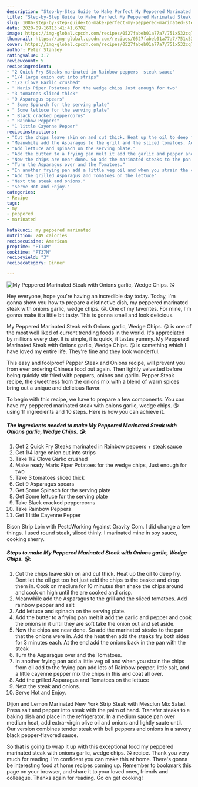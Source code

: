 ```yaml
---
description: "Step-by-Step Guide to Make Perfect My Peppered Marinated Steak with Onions garlic, Wedge Chips. 😘"
title: "Step-by-Step Guide to Make Perfect My Peppered Marinated Steak with Onions garlic, Wedge Chips. 😘"
slug: 1086-step-by-step-guide-to-make-perfect-my-peppered-marinated-steak-with-onions-garlic-wedge-chips
date: 2020-09-16T13:41:41.670Z
image: https://img-global.cpcdn.com/recipes/0527fabeb01a77a7/751x532cq70/my-peppered-marinated-steak-with-onions-garlic-wedge-chips-😘-recipe-main-photo.jpg
thumbnail: https://img-global.cpcdn.com/recipes/0527fabeb01a77a7/751x532cq70/my-peppered-marinated-steak-with-onions-garlic-wedge-chips-😘-recipe-main-photo.jpg
cover: https://img-global.cpcdn.com/recipes/0527fabeb01a77a7/751x532cq70/my-peppered-marinated-steak-with-onions-garlic-wedge-chips-😘-recipe-main-photo.jpg
author: Peter Stanley
ratingvalue: 3.7
reviewcount: 5
recipeingredient:
- "2 Quick Fry Steaks marinated in Rainbow peppers  steak sauce"
- "1/4 large onion cut into strips"
- "1/2 Clove Garlic crushed"
- " Maris Piper Potatoes for the wedge chips Just enough for two"
- "3 tomatoes sliced thick"
- "9 Asparagus spears"
- " Some Spinach for the serving plate"
- " Some lettuce for the serving plate"
- " Black cracked peppercorns"
- " Rainbow Peppers"
- "1 little Cayenne Pepper"
recipeinstructions:
- "Cut the chips leave skin on and cut thick. Heat up the oil to deep fry. Dont let the oil get too hot just add the chips to the basket and drop them in. Cook on medium for 10 minutes then shake the chips around and cook on high until the are cooked and crisp."
- "Meanwhile add the Asparagus to the grill and the sliced tomatoes. Add rainbow pepper and salt"
- "Add lettuce and spinach on the serving plate."
- "Add the butter to a frying pan melt it add the garlic and pepper and cook the onions in it until they are soft take the onion out and set aside."
- "Now the chips are near done. So add the marinated steaks to the pan that the onions were in. Add the heat then add the steaks fry both sides for 3 minutes each. At the end add the onions back in the pan with the steak"
- "Turn the Asparagus over and the Tomatoes."
- "In another frying pan add a little veg oil and when you strain the chips from oil add to the frying pan add lots of Rainbow pepper, little salt, and a little cayenne pepper mix the chips in this and coat all over."
- "Add the grilled Asparagus and Tomatoes on the lettuce"
- "Next the steak and onions."
- "Serve Hot and Enjoy."
categories:
- Recipe
tags:
- my
- peppered
- marinated

katakunci: my peppered marinated 
nutrition: 249 calories
recipecuisine: American
preptime: "PT14M"
cooktime: "PT37M"
recipeyield: "3"
recipecategory: Dinner

---
```



![My Peppered Marinated Steak with Onions garlic, Wedge Chips. 😘](https://img-global.cpcdn.com/recipes/0527fabeb01a77a7/751x532cq70/my-peppered-marinated-steak-with-onions-garlic-wedge-chips-😘-recipe-main-photo.jpg)

Hey everyone, hope you're having an incredible day today. Today, I'm gonna show you how to prepare a distinctive dish, my peppered marinated steak with onions garlic, wedge chips. 😘. One of my favorites. For mine, I'm gonna make it a little bit tasty. This is gonna smell and look delicious.

My Peppered Marinated Steak with Onions garlic, Wedge Chips. 😘 is one of the most well liked of current trending foods in the world. It's appreciated by millions every day. It is simple, it is quick, it tastes yummy. My Peppered Marinated Steak with Onions garlic, Wedge Chips. 😘 is something which I have loved my entire life. They're fine and they look wonderful.

This easy and foolproof Pepper Steak and Onions recipe, will prevent you from ever ordering Chinese food out again. Then lightly velvetted before being quickly stir fried with peppers, onions and garlic. Pepper Steak recipe, the sweetness from the onions mix with a blend of warm spices bring out a unique and delicious flavor.


To begin with this recipe, we have to prepare a few components. You can have my peppered marinated steak with onions garlic, wedge chips. 😘 using 11 ingredients and 10 steps. Here is how you can achieve it.

<!--inarticleads1-->

##### The ingredients needed to make My Peppered Marinated Steak with Onions garlic, Wedge Chips. 😘:

1. Get 2 Quick Fry Steaks marinated in Rainbow peppers + steak sauce
1. Get 1/4 large onion cut into strips
1. Take 1/2 Clove Garlic crushed
1. Make ready  Maris Piper Potatoes for the wedge chips, Just enough for two
1. Take 3 tomatoes sliced thick
1. Get 9 Asparagus spears
1. Get  Some Spinach for the serving plate
1. Get  Some lettuce for the serving plate
1. Take  Black cracked peppercorns
1. Take  Rainbow Peppers
1. Get 1 little Cayenne Pepper


Bison Strip Loin with PestoWorking Against Gravity Com. I did change a few things. I used round steak, sliced thinly. I marinated mine in soy sauce, cooking sherry. 

<!--inarticleads2-->

##### Steps to make My Peppered Marinated Steak with Onions garlic, Wedge Chips. 😘:

1. Cut the chips leave skin on and cut thick. Heat up the oil to deep fry. Dont let the oil get too hot just add the chips to the basket and drop them in. Cook on medium for 10 minutes then shake the chips around and cook on high until the are cooked and crisp.
1. Meanwhile add the Asparagus to the grill and the sliced tomatoes. Add rainbow pepper and salt
1. Add lettuce and spinach on the serving plate.
1. Add the butter to a frying pan melt it add the garlic and pepper and cook the onions in it until they are soft take the onion out and set aside.
1. Now the chips are near done. So add the marinated steaks to the pan that the onions were in. Add the heat then add the steaks fry both sides for 3 minutes each. At the end add the onions back in the pan with the steak
1. Turn the Asparagus over and the Tomatoes.
1. In another frying pan add a little veg oil and when you strain the chips from oil add to the frying pan add lots of Rainbow pepper, little salt, and a little cayenne pepper mix the chips in this and coat all over.
1. Add the grilled Asparagus and Tomatoes on the lettuce
1. Next the steak and onions.
1. Serve Hot and Enjoy.


Dijon and Lemon Marinated New York Strip Steak with Mesclun Mix Salad. Press salt and pepper into steak with the palm of hand. Transfer steaks to a baking dish and place in the refrigerator. In a medium sauce pan over medium heat, add extra-virgin olive oil and onions and lightly saute until. Our version combines tender steak with bell peppers and onions in a savory black pepper-flavored sauce. 

So that is going to wrap it up with this exceptional food my peppered marinated steak with onions garlic, wedge chips. 😘 recipe. Thank you very much for reading. I'm confident you can make this at home. There's gonna be interesting food at home recipes coming up. Remember to bookmark this page on your browser, and share it to your loved ones, friends and colleague. Thanks again for reading. Go on get cooking!
